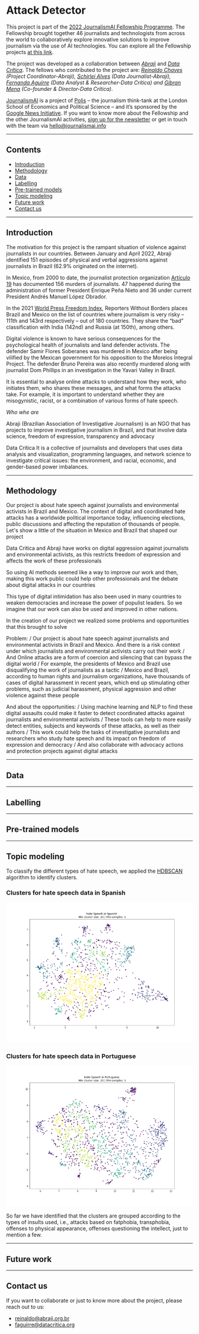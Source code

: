 # Attack Detector

This project is part of the [2022 JournalismAI Fellowship Programme](https://www.lse.ac.uk/media-and-communications/polis/JournalismAI/Fellowship-Programme). The Fellowship brought together 46 journalists and technologists from across the world to collaboratively explore innovative solutions to improve journalism via the use of AI technologies. You can explore all the Fellowship projects [at this link](https://www.lse.ac.uk/media-and-communications/polis/JournalismAI/Fellowship-Programme).

The project was developed as a collaboration between *[Abraji](https://www.abraji.org.br/)* and *[Data Crítica](https://datacritica.org/)*. The fellows who contributed to the project are: *[Reinaldo Chaves](https://twitter.com/paidatocandeira) (Project Coordinator-Abraji), [Schirlei Alves](https://twitter.com/schirlei_alves) (Data Journalist-Abraji), [Fernanda Aguirre](https://twitter.com/feragru) (Data Analyst & Researcher-Data Crítica) and [Gibran Mena](https://twitter.com/gibsteria) (Co-founder & Director-Data Crítica)*.

[JournalismAI](https://www.lse.ac.uk/media-and-communications/polis/JournalismAI) is a project of [Polis](https://www.lse.ac.uk/media-and-communications/polis) – the journalism think-tank at the London School of Economics and Political Science – and it’s sponsored by the [Google News Initiative](https://newsinitiative.withgoogle.com/). If you want to know more about the Fellowship and the other JournalismAI activities, [sign up for the newsletter](https://mailchi.mp/lse.ac.uk/journalismai) or get in touch with the team via hello@journalismai.info

---

## Contents

- [Introduction](#introduction)
- [Methodology](#methodology)
- [Data](#data)
- [Labelling](#labelling)
- [Pre-trained models](#pre-trained-models)
- [Topic modeling](#topic-modeling)
- [Future work](#future-work)
- [Contact us](#contact-us)

---

## Introduction

The motivation for this project is the rampant situation of violence against journalists in our countries. Between January and April 2022, Abraji identified 151 episodes of physical and verbal aggressions against journalists in Brazil (62.9% originated on the internet).

In Mexico, from 2000 to date, the journalist protection organization [Artículo 19](https://articulo19.org/) has documented 156 murders of journalists. 47 happened during the administration of former President Enrique Peña Nieto and 36 under current President Andrés Manuel López Obrador. 

In the 2021 [World Press Freedom Index](https://rsf.org/en/2021-world-press-freedom-index-journalism-vaccine-against-disinformation-blocked-more-130-countries), Reporters Without Borders places Brazil and Mexico on the list of countries where journalism is very risky – 111th and 143rd respectively – out of 180 countries. They share the “bad” classification with India (142nd) and Russia (at 150th), among others.

Digital violence is known to have serious consequences for the psychological health of journalists and land defender activists. The defender Samir Flores Soberanes was murdered in Mexico after being vilified by the Mexican government for his opposition to the Morelos Integral Project. The defender Bruno Pereira was also recently murdered along with journalist Dom Phillips in an investigation in the Yavari Valley in Brazil.

It is essential to analyse online attacks to understand how they work, who initiates them, who shares these messages, and what forms the attacks take. For example, it is important to understand whether they are misogynistic, racist, or a combination of various forms of hate speech.

*Who whe are*

Abraji (Brazilian Association of Investigative Journalism) is an NGO that has projects to improve investigative journalism in Brazil, and that involve data science, freedom of expression, transparency and advocacy

Data Crítica It is a collective of journalists and developers that uses data analysis and visualization, programming languages, and network science to investigate critical issues: the environment, and racial, economic, and gender-based power imbalances.


---

## Methodology
Our project is about hate speech against journalists and environmental activists in Brazil and Mexico. The context of digital and coordinated hate attacks has a worldwide political importance today, influencing elections, public discussions and affecting the reputation of thousands of people. Let's show a little of the situation in Mexico and Brazil that shaped our project

Data Critica and Abraji have works on digital aggression against journalists and environmental activists, as this restricts freedom of expression and affects the work of these professionals

So using AI methods seemed like a way to improve our work and then, making this work public could help other professionals and the debate about digital attacks in our countries

This type of digital intimidation has also been used in many countries to weaken democracies and increase the power of populist leaders. So we imagine that our work can also be used and improved in other nations.

In the creation of our project we realized some problems and opportunities that this brought to solve

Problem:
/ Our project is about hate speech against journalists and environmental activists in Brazil and Mexico. And there is a risk context under which journalists and environmental activists carry out their work 
/ And Online attacks are a form of coercion and silencing that can bypass the digital world 
/ For example, the presidents of Mexico and Brazil use disqualifying the work of journalists as a tactic
/ Mexico and Brazil, according to human rights and journalism organizations, have thousands of cases of digital harassment in recent years, which end up stimulating other problems, such as judicial harassment, physical aggression and other violence against these people

And about the opportunities: 
/ Using machine learning and NLP to find these digital assaults could make it faster to detect coordinated attacks against journalists and environmental activists
/ These tools can help to more easily detect entities, subjects and keywords of these attacks, as well as their authors
/ This work could help the tasks of investigative journalists and researchers who study hate speech and its impact on freedom of expression and democracy
/ And also collaborate with advocacy actions and protection projects against digital attacks


---

## Data

---

## Labelling

---

## Pre-trained models

---

## Topic modeling

To classify the different types of hate speech, we applied the [HDBSCAN](https://hdbscan.readthedocs.io/en/latest/) algorithm to identify clusters.

### Clusters for hate speech data in Spanish 
![Clusters for Spanish](assets/clusters-es.png)

### Clusters for hate speech data in Portuguese 
![Clusters for Portuguese](assets/clusters-pt.png)

So far we have identified that the clusters are grouped according to the types of insults used, i.e., attacks based on fatphobia, transphobia, offenses to physical appearance, offenses questioning the intellect, just to mention a few.

---

## Future work

---

## Contact us

If you want to collaborate or just to know more about the project, please reach out to us:

- reinaldo@abraji.org.br
- faguirre@datacritica.org
